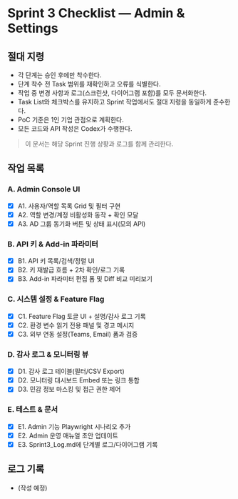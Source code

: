 # Sprint 3 Checklist — Admin & Settings

## 절대 지령
- 각 단계는 승인 후에만 착수한다.
- 단계 착수 전 Task 범위를 재확인하고 오류를 식별한다.
- 작업 중 변경 사항과 로그(스크린샷, 다이어그램 포함)를 모두 문서화한다.
- Task List와 체크박스를 유지하고 Sprint 작업에서도 절대 지령을 동일하게 준수한다.
- PoC 기준은 1인 기업 관점으로 계획한다.
- 모든 코드와 API 작성은 Codex가 수행한다.

> 이 문서는 해당 Sprint 진행 상황과 로그를 함께 관리한다.

## 작업 목록
### A. Admin Console UI
- [x] A1. 사용자/역할 목록 Grid 및 필터 구현
- [x] A2. 역할 변경/계정 비활성화 동작 + 확인 모달
- [x] A3. AD 그룹 동기화 버튼 및 상태 표시(모의 API)

### B. API 키 & Add-in 파라미터
- [x] B1. API 키 목록/검색/정렬 UI
- [x] B2. 키 재발급 흐름 + 2차 확인/로그 기록
- [x] B3. Add-in 파라미터 편집 폼 및 Diff 비교 미리보기

### C. 시스템 설정 & Feature Flag
- [x] C1. Feature Flag 토글 UI + 설명/감사 로그 기록
- [x] C2. 환경 변수 읽기 전용 패널 및 경고 메시지
- [x] C3. 외부 연동 설정(Teams, Email) 폼과 검증

### D. 감사 로그 & 모니터링 뷰
- [x] D1. 감사 로그 테이블(필터/CSV Export)
- [x] D2. 모니터링 대시보드 Embed 또는 링크 통합
- [x] D3. 민감 정보 마스킹 및 접근 권한 제어

### E. 테스트 & 문서
- [x] E1. Admin 기능 Playwright 시나리오 추가
- [x] E2. Admin 운영 매뉴얼 초안 업데이트
- [x] E3. Sprint3_Log.md에 단계별 로그/다이어그램 기록

## 로그 기록
- (작성 예정)


